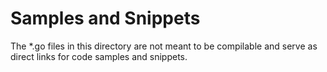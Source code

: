 # Samples and Snippets

The *.go files in this directory are not meant to be compilable and serve as
direct links for code samples and snippets.